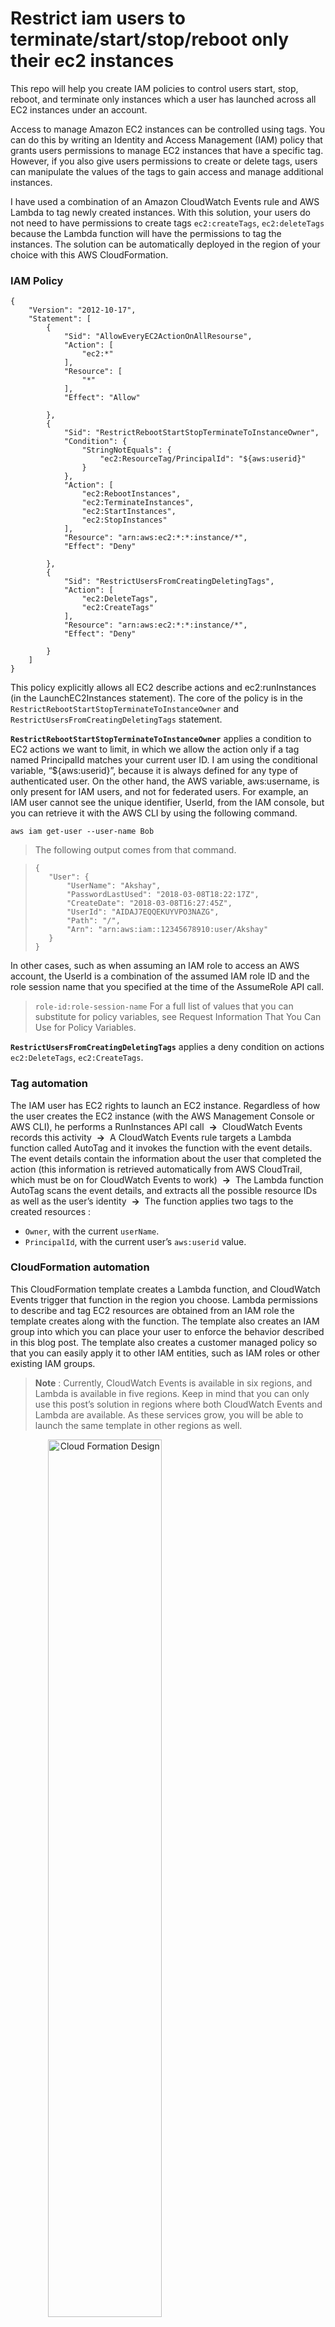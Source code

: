 # Restrict iam users to terminate/start/stop/reboot only their ec2 instances
This repo will help you create IAM policies to control users start, stop, reboot, and terminate only instances which a user has launched across all EC2 instances under an account.

Access to manage Amazon EC2 instances can be controlled using tags. You can do this by writing an Identity and Access Management (IAM) policy that grants users permissions to manage EC2 instances that have a specific tag. However, if you also give users permissions to create or delete tags, users can manipulate the values of the tags to gain access and manage additional instances.

I have used a combination of an Amazon CloudWatch Events rule and AWS Lambda to tag newly created instances. With this solution, your users do not need to have permissions to create tags ```ec2:createTags```, ```ec2:deleteTags``` because the Lambda function will have the permissions to tag the instances. The solution can be automatically deployed in the region of your choice with this AWS CloudFormation.

### IAM Policy
```
{
    "Version": "2012-10-17",
    "Statement": [
        {
            "Sid": "AllowEveryEC2ActionOnAllResourse",
            "Action": [
                "ec2:*"
            ],
            "Resource": [
                "*"
            ],
            "Effect": "Allow"
            
        },
        {
            "Sid": "RestrictRebootStartStopTerminateToInstanceOwner",
            "Condition": {
                "StringNotEquals": {
                    "ec2:ResourceTag/PrincipalId": "${aws:userid}"
                }
            },
            "Action": [
                "ec2:RebootInstances",
                "ec2:TerminateInstances",
                "ec2:StartInstances",
                "ec2:StopInstances"
            ],
            "Resource": "arn:aws:ec2:*:*:instance/*",
            "Effect": "Deny"
            
        },
        {
            "Sid": "RestrictUsersFromCreatingDeletingTags",
            "Action": [
                "ec2:DeleteTags",
                "ec2:CreateTags"
            ],
            "Resource": "arn:aws:ec2:*:*:instance/*",
            "Effect": "Deny"
            
        }
    ]
}
```

This policy explicitly allows all EC2 describe actions and ec2:runInstances (in the LaunchEC2Instances statement). The core of the policy is in the ```RestrictRebootStartStopTerminateToInstanceOwner``` and  ```RestrictUsersFromCreatingDeletingTags``` statement. 

**```RestrictRebootStartStopTerminateToInstanceOwner```** applies a condition to EC2 actions we want to limit, in which we allow the action only if a tag named PrincipalId matches your current user ID. I am using the conditional variable, “${aws:userid}”, because it is always defined for any type of authenticated user. On the other hand, the AWS variable, aws:username, is only present for IAM users, and not for federated users.
For example, an IAM user cannot see the unique identifier, UserId, from the IAM console, but you can retrieve it with the AWS CLI by using the following command.

```aws iam get-user --user-name Bob```

>The following output comes from that command.

>```
>{
>    "User": {
>        "UserName": "Akshay",
>        "PasswordLastUsed": "2018-03-08T18:22:17Z",
>        "CreateDate": "2018-03-08T16:27:45Z",
>        "UserId": "AIDAJ7EQQEKUYVPO3NAZG",
>        "Path": "/",
>        "Arn": "arn:aws:iam::12345678910:user/Akshay"
>    }
>}
>```

In other cases, such as when assuming an IAM role to access an AWS account, the UserId is a combination of the assumed IAM role ID and the role session name that you specified at the time of the AssumeRole API call.

> ```role-id:role-session-name```
For a full list of values that you can substitute for policy variables, see Request Information That You Can Use for Policy Variables.

**```RestrictUsersFromCreatingDeletingTags```** applies a deny condition on actions ```ec2:DeleteTags```, ```ec2:CreateTags```.

### Tag automation
The IAM user has EC2 rights to launch an EC2 instance. Regardless of how the user creates the EC2 instance (with the AWS Management Console or AWS CLI), he performs a RunInstances API call     **->**     CloudWatch Events records this activity     **->**     A CloudWatch Events rule targets a Lambda function called AutoTag and it invokes the function with the event details. The event details contain the information about the user that completed the action (this information is retrieved automatically from AWS CloudTrail, which must be on for CloudWatch Events to work)     **->**     The Lambda function AutoTag scans the event details, and extracts all the possible resource IDs as well as the user’s identity     **->**     The function applies two tags to the created resources :

- ```Owner```, with the current ```userName```.
- ```PrincipalId```, with the current user’s ```aws:userid``` value.

### CloudFormation automation
This CloudFormation template creates a Lambda function, and CloudWatch Events trigger that function in the region you choose. Lambda permissions to describe and tag EC2 resources are obtained from an IAM role the template creates along with the function. The template also creates an IAM group into which you can place your user to enforce the behavior described in this blog post. The template also creates a customer managed policy so that you can easily apply it to other IAM entities, such as IAM roles or other existing IAM groups.

>**Note** : Currently, CloudWatch Events is available in six regions, and Lambda is available in five regions. Keep in mind that you can only use this post’s solution in regions where both CloudWatch Events and Lambda are available. As these services grow, you will be able to launch the same template in other regions as well.

<a align="center" href="https://github.com/AkshaySiwal/Restrict_iam_users_to_terminate_only_their_ec2_instances/blob/master/images/Akshay_Cloud_Formation_v01-designer.png"><img  src="https://github.com/AkshaySiwal/Restrict_iam_users_to_terminate_only_their_ec2_instances/blob/master/images/Akshay_Cloud_Formation_v01-designer.png" width="60%" alt="Cloud Formation Design"/></a>
